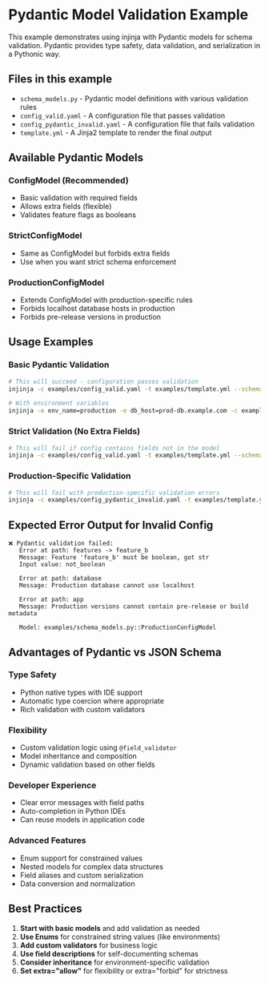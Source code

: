 # Pydantic Model Validation Example

This example demonstrates using injinja with Pydantic models for schema validation. Pydantic provides type safety, data validation, and serialization in a Pythonic way.

## Files in this example

- `schema_models.py` - Pydantic model definitions with various validation rules
- `config_valid.yaml` - A configuration file that passes validation  
- `config_pydantic_invalid.yaml` - A configuration file that fails validation
- `template.yml` - A Jinja2 template to render the final output

## Available Pydantic Models

### ConfigModel (Recommended)
- Basic validation with required fields
- Allows extra fields (flexible)
- Validates feature flags as booleans

### StrictConfigModel  
- Same as ConfigModel but forbids extra fields
- Use when you want strict schema enforcement

### ProductionConfigModel
- Extends ConfigModel with production-specific rules
- Forbids localhost database hosts in production
- Forbids pre-release versions in production

## Usage Examples

### Basic Pydantic Validation

```bash
# This will succeed - configuration passes validation
injinja -c examples/config_valid.yaml -t examples/template.yml --schema examples/schema_models.py::ConfigModel

# With environment variables
injinja -e env_name=production -e db_host=prod-db.example.com -c examples/config_valid.yaml -t examples/template.yml --schema examples/schema_models.py::ConfigModel
```

### Strict Validation (No Extra Fields)

```bash
# This will fail if config contains fields not in the model
injinja -c examples/config_valid.yaml -t examples/template.yml --schema examples/schema_models.py::StrictConfigModel
```

### Production-Specific Validation

```bash
# This will fail with production-specific validation errors
injinja -c examples/config_pydantic_invalid.yaml -t examples/template.yml --schema examples/schema_models.py::ProductionConfigModel
```

## Expected Error Output for Invalid Config

```text
❌ Pydantic validation failed:
   Error at path: features -> feature_b
   Message: Feature 'feature_b' must be boolean, got str
   Input value: not_boolean

   Error at path: database
   Message: Production database cannot use localhost

   Error at path: app  
   Message: Production versions cannot contain pre-release or build metadata

   Model: examples/schema_models.py::ProductionConfigModel
```

## Advantages of Pydantic vs JSON Schema

### Type Safety
- Python native types with IDE support
- Automatic type coercion where appropriate
- Rich validation with custom validators

### Flexibility
- Custom validation logic using `@field_validator`
- Model inheritance and composition  
- Dynamic validation based on other fields

### Developer Experience
- Clear error messages with field paths
- Auto-completion in Python IDEs
- Can reuse models in application code

### Advanced Features
- Enum support for constrained values
- Nested models for complex data structures
- Field aliases and custom serialization
- Data conversion and normalization

## Best Practices

1. **Start with basic models** and add validation as needed
2. **Use Enums** for constrained string values (like environments)
3. **Add custom validators** for business logic
4. **Use field descriptions** for self-documenting schemas
5. **Consider inheritance** for environment-specific validation
6. **Set extra="allow"** for flexibility or extra="forbid" for strictness
